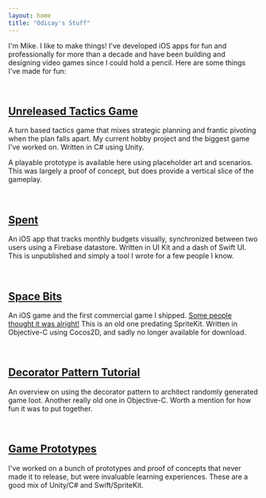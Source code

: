 ```yaml
---
layout: home
title: "Odicay's Stuff"
---
```


<meta name="apple-itunes-app" content="app-id=myAppStoreID, app-clip-bundle-id=appClipBundleID, app-clip-display=card">

I'm Mike. I like to make things! I've developed iOS apps for fun and professionally for more than a decade and have been building and designing video games since I could hold a pencil. Here are some things I've made for fun:

&nbsp;
## [Unreleased Tactics Game][tactics-gif]
A turn based tactics game that mixes strategic planning and frantic pivoting when the plan falls apart. My current hobby project and the biggest game I've worked on. Written in C# using Unity. 

A playable prototype is available here using placeholder art and scenarios. This was largely a proof of concept, but does provide a vertical slice of the gameplay.

&nbsp;
## [Spent][spent-app]
An iOS app that tracks monthly budgets visually, synchronized between two users using a Firebase datastore. Written in UI Kit and a dash of Swift UI. This is unpublished and simply a tool I wrote for a few people I know.

&nbsp;
## [Space Bits][space-bits-trailer]
An iOS game and the first commercial game I shipped. [Some people thought it was alright!][space-bits-review] This is an old one predating SpriteKit. Written in Objective-C using Cocos2D, and sadly no longer available for download.

&nbsp;
## [Decorator Pattern Tutorial][decorator-tutorial]
An overview on using the decorator pattern to architect randomly generated game loot. Another really old one in Objective-C. Worth a mention for how fun it was to put together.

&nbsp;
## [Game Prototypes][game-prototypes]
I've worked on a bunch of prototypes and proof of concepts that never made it to release, but were invaluable learning experiences. These are a good mix of Unity/C# and Swift/SpriteKit.

&nbsp;

[decorator-tutorial]: https://github.com/odicay/RandomlyDecoratedItems
[tactics-gif]: https://i.imgur.com/zip3aqh.mp4
[space-bits-trailer]: https://www.youtube.com/watch?v=i0PIoDkulos
[space-bits-review]: https://web.archive.org/web/20131124124059/https://techraptor.net/2013/09/03/space-bits-review-ios/
[spent-app]: https://i.imgur.com/pNUd1se.mp4
[game-prototypes]: https://youtu.be/h7YrKNgm-EE
